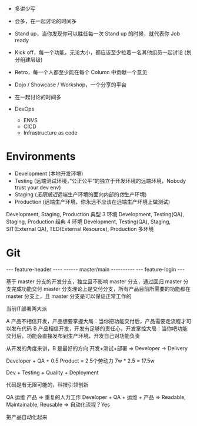 - 多讲少写

- 会多，在一起讨论的时间多

- Stand up，当你发现你可以胜任每一次 Stand up 的时候，就代表你 Job ready
- Kick off，每一个功能，无论大小，都应该至少拉着一名其他组员一起讨论 (划分组建层级)
- Retro，每一个人都至少能在每个 Column 中贡献一个意见
- Dojo / Showcase / Workshop，一个分享的平台

- 在一起讨论的时间多

- DevOps
  - ENVS
  - CICD
  - Infrastructure as code

# Environments

- Development (本地开发环境)
- Testing (远端测试环境，”公正公平“的独立于开发环境的远端环境，Nobody trust your dev env)
- Staging (*无限接近*远端生产环境的面向内部的*伪*生产环境)
- Production (远端生产环境，你永远不应该在远端生产环境上做测试)

Development, Staging, Production 典型 3 环境
Development, Testing(QA), Staging, Production 经典 4 环境
Development, Testing(QA), Staging, SIT(External QA), TED(External Resource), Production 多环境

# Git

 --- feature-header ----
------ master/main ----------
   --- feature-login ---

基于 master 分支的开发分支，独立且不影响 master 分支，通过回归 master 分支完成功能交付
master 分支理论上是交付分支，所有产品目前所需要的功能都在 master 分支上，且 master 分支是可以保证正常工作的

当前IT部署两大派

A 产品不相信开发，产品想要掌握大局：当你把功能交付后，产品需要走流程才可以发布代码
B 产品相信开发，开发有足够的责任心，开发掌控大局：当你吧功能交付后，功能会直接发布到生产环境，开发自己对功能负责

从开发的角度来讲，B 是最好的方向
开发+测试+部署 => Developer -> Delivery

Developer + QA + 0.5 Product = 2.5个劳动力
7w * 2.5 = 17.5w

Dev + Testing + Quality + Deployment

代码是有无限可能的，科技引领创新

QA 运维 产品 => 重复的人力工作
Developer + QA + 运维 + 产品 => Readable, Maintainable, Reusable => 自动化流程？Yes

把产品自动化起来
